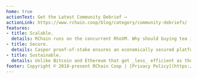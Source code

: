 ```yaml
---
home: true
actionText: Get the Latest Community Debrief →
actionLink: https://www.rchain.coop/blog/category/community-debriefs/
features:
- title: Scalable.
  details: RChain runs on the concurrent RhoVM. Why should buying tea in Nairobi wait for stock transactions in New York?
- title: Secure.
  details: Casper proof-of-stake ensures an economically secured platform. Smart contracts benefit from object capability security and formal verification.
- title: Sustainable.
  details: Unlike Bitcoin and Ethereum that get _less_ efficient as they grow, Casper proof-of-stake requires no wasteful computation.
footer: Copyright © 2018-present RChain Coop | [Privacy Policy](https://github.com/rchain/legaldocs/blob/master/Form%20of%20Privacy%20Policy.pdf)
---
```


